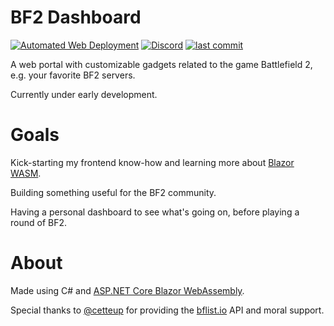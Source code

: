 # BF2 Dashboard

[![Automated Web Deployment](https://img.shields.io/github/workflow/status/TwitchPlaysBF2/BF2Dashboard/Continuous%20Deployment?label=Automated%20Web%20Deployment&logo=github&style=flat-square)](https://github.com/TwitchPlaysBF2/BF2Dashboard/actions/workflows/Continuous%20Deployment.yaml)
[![Discord](https://img.shields.io/discord/820358321839276052?color=%237289da&label=Discord&logo=discord&logoColor=%237289da&style=flat-square)](https://discord.link/TwitchPlaysBF2)
[![last commit](https://img.shields.io/github/last-commit/TwitchPlaysBF2/BF2Dashboard?logo=git&logoColor=9147FF&style=flat-square)](https://github.com/TwitchPlaysBF2/BF2Dashboard/commits)

A web portal with customizable gadgets related to the game Battlefield 2, e.g. your favorite BF2 servers.

Currently under early development.

# Goals

Kick-starting my frontend know-how and learning more about [Blazor WASM](https://blazor.net/).

Building something useful for the BF2 community.

Having a personal dashboard to see what's going on, before playing a round of BF2. 

# About

Made using C# and [ASP.NET Core Blazor WebAssembly](https://blazor.net/).

Special thanks to [@cetteup](https://github.com/cetteup) for providing the [bflist.io](https://bflist.io/api-endpoints/battlefield-2/) API and moral support.
